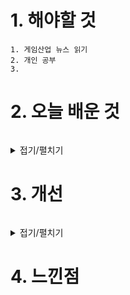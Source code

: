 # 1. 해야할 것
```
1. 게임산업 뉴스 읽기
2. 개인 공부
3. 
```



# 2. 오늘 배운 것
```

```
<details>
<summary>접기/펼치기</summary>


</details>



# 3. 개선
```

```
<details>
<summary>접기/펼치기</summary>


</details>



# 4. 느낀점
```

```


